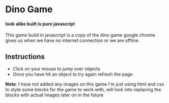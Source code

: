 # Dino Game
#### look alike built is pure javascript

This game build in javascript is a copy of the dino game google chrome gives us when we have no internet connection or we are offline.

## Instructions
- Click on your mouse to jump over objects
- Once you have hit an object to try again refresh the page

**Note**: I have not added any images on this game I'm just using html and css to style some blocks for the game to work with, will look into replacing the blocks with actual images later on in the future
